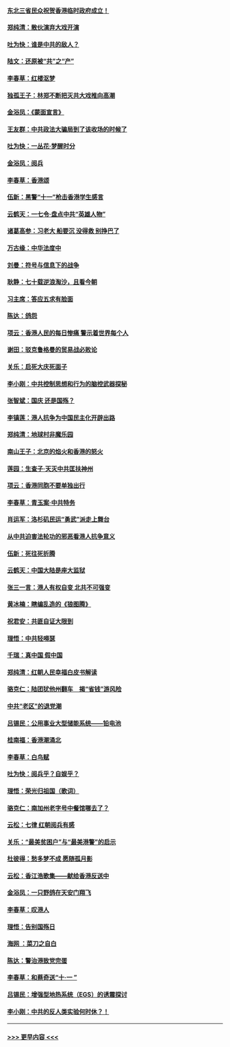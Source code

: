 #### [东北三省民众祝贺香港临时政府成立！](../pages/nsc993/n11571215.md?t=10061222) 
#### [郑纯清：散伙演弃大戏开演](../pages/nsc993/n11570826.md?t=10061222) 
#### [吐为快：谁是中共的敌人？](../pages/nsc993/n11570817.md?t=10061222) 
#### [陆文：还原被“共”之“产”](../pages/nsc993/n11570798.md?t=10061222) 
#### [李春草：红楼沤梦](../pages/nsc993/n11569673.md?t=10061222) 
#### [独孤王子：林郑不断把灭共大戏推向高潮](../pages/nsc993/n11569381.md?t=10061222) 
#### [金浴凤：《蒙面宣言》](../pages/nsc993/n11569368.md?t=10061222) 
#### [王友群：中共政法大骗局到了该收场的时候了](../pages/nsc993/n11568940.md?t=10061222) 
#### [吐为快：一丛花‧梦醒时分](../pages/nsc993/n11567491.md?t=10061222) 
#### [金浴凤：阅兵](../pages/nsc993/n11567454.md?t=10061222) 
#### [李春草：香港颂](../pages/nsc993/n11567444.md?t=10061222) 
#### [伍新：黑警“十一”枪击香港学生感言](../pages/nsc993/n11567426.md?t=10061222) 
#### [云鹤天：一七令‧盘点中共“英雄人物”](../pages/nsc993/n11567091.md?t=10061222) 
#### [诸葛高参：习老大 船要沉 没得救 别挣巴了](../pages/nsc993/n11566976.md?t=10061222) 
#### [万古缘：中华法度中](../pages/nsc993/n11566726.md?t=10061222) 
#### [刘曼：符号与信息下的战争](../pages/nsc993/n11564655.md?t=10061222) 
#### [耿静：七十载逆浪淘沙，且看今朝](../pages/nsc993/n11564520.md?t=10061222) 
#### [习主席：答应五求有脸面](../pages/nsc993/n11563953.md?t=10061222) 
#### [陈达：鸽怨](../pages/nsc993/n11561879.md?t=10061222) 
#### [项云：香港人民的每日惨痛  警示着世界每个人](../pages/nsc993/n11559273.md?t=10061222) 
#### [谢田：驳克鲁格曼的贸易战必败论](../pages/nsc993/n11555840.md?t=10061222) 
#### [关乐：启死大庆死面子](../pages/nsc993/n11556823.md?t=10061222) 
#### [李小刚：中共控制思想和行为的脑控武器探秘](../pages/nsc993/n11556776.md?t=10061222) 
#### [张智斌：国庆  还是国殇？](../pages/nsc993/n11556617.md?t=10061222) 
#### [李镇莲：港人抗争为中国民主化开辟出路](../pages/nsc993/n11556570.md?t=10061222) 
#### [郑纯清：地球村非魔乐园](../pages/nsc993/n11555415.md?t=10061222) 
#### [南山王子：北京的焰火和香港的怒火](../pages/nsc993/n11555318.md?t=10061222) 
#### [莲园：生查子·天灭中共匡扶神州](../pages/nsc993/n11555302.md?t=10061222) 
#### [项云：香港同胞不要单独出行](../pages/nsc993/n11555276.md?t=10061222) 
#### [李春草：青玉案‧中共特务](../pages/nsc993/n11552356.md?t=10061222) 
#### [肖运军：洛杉矶民运“勇武”派走上舞台](../pages/nsc993/n11551595.md?t=10061222) 
#### [从中共迫害法轮功的邪恶看港人抗争意义](../pages/nsc993/n11540858.md?t=10061222) 
#### [伍新：死往死折腾](../pages/nsc993/n11550174.md?t=10061222) 
#### [云鹤天：中国大陆是座大监狱](../pages/nsc993/n11550155.md?t=10061222) 
#### [张三一言：港人有权自变 北共不可强变](../pages/nsc993/n11550132.md?t=10061222) 
#### [黄冰楠：瞎编乱造的《狼图腾》](../pages/nsc993/n11550082.md?t=10061222) 
#### [祝君安：共匪自证大限到](../pages/nsc993/n11550041.md?t=10061222) 
#### [理悟：中共轻嘚瑟](../pages/nsc993/n11547978.md?t=10061222) 
#### [千瑞：真中国 假中国](../pages/nsc993/n11547865.md?t=10061222) 
#### [郑纯清：红朝人民幸福白皮书解读](../pages/nsc993/n11547499.md?t=10061222) 
#### [骆克仁：陆团犹他州翻车　揭“省钱”游风险](../pages/nsc993/n11546977.md?t=10061222) 
#### [中共“老区”的退党潮](../pages/nsc993/n11545995.md?t=10061222) 
#### [吕锡民：公用事业大型储能系统——铅电池](../pages/nsc993/n11545701.md?t=10061222) 
#### [桂南福：香港潮涌北](../pages/nsc993/n11545682.md?t=10061222) 
#### [李春草：白鸟赋](../pages/nsc993/n11545663.md?t=10061222) 
#### [吐为快：阅兵乎？自娱乎？](../pages/nsc993/n11545625.md?t=10061222) 
#### [理悟：荣光归祖国（歌词）](../pages/nsc993/n11545616.md?t=10061222) 
#### [骆克仁：南加州老字号中餐馆哪去了？](../pages/nsc993/n11545120.md?t=10061222) 
#### [云松：七律 红朝阅兵有感](../pages/nsc993/n11542394.md?t=10061222) 
#### [关乐：“最美贫困户”与“最美港警”的启示](../pages/nsc993/n11542252.md?t=10061222) 
#### [杜彼得：愁多梦不成 愿随孤月影](../pages/nsc993/n11540296.md?t=10061222) 
#### [云松：香江浩歌集——献给香港反送中](../pages/nsc993/n11540149.md?t=10061222) 
#### [金浴凤：一只野鸽在天安门翔飞](../pages/nsc993/n11540280.md?t=10061222) 
#### [李春草：叹港人](../pages/nsc993/n11540119.md?t=10061222) 
#### [理悟：告别国殇日](../pages/nsc993/n11539610.md?t=10061222) 
#### [海网 ：菜刀之自白](../pages/nsc993/n11539597.md?t=10061222) 
#### [陈达：警治港致党完蛋](../pages/nsc993/n11538127.md?t=10061222) 
#### [李春草：和蔡奇送“十·一 ”](../pages/nsc993/n11537810.md?t=10061222) 
#### [吕锡民：增强型地热系统（EGS）的诱震探讨](../pages/nsc993/n11537765.md?t=10061222) 
#### [李小刚：中共的反人类实验何时休？！](../pages/nsc993/n11537669.md?t=10061222) 

----
#### [ >>> 更早内容 <<< ](../indexes/nsc993-earlier.md)
